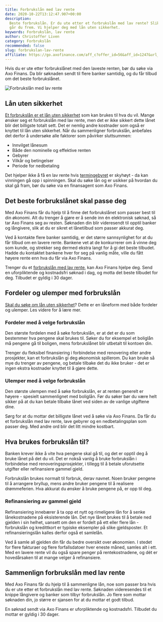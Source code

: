 ```yaml
---
title: Forbrukslån med lav rente
date: 2020-10-22T13:12:47.907+00:00
description:
  Beste forbrukslån. Er du ute etter et forbrukslån med lav rente? Slik
  går du frem. Vi hjelper deg med lån uten sikkerhet.
keywords: Forbrukslån, lav rente
author: Christoffer Liven
category: Forbrukslån
recommended: false
slug: forbrukslan-lav-rente
affiliate: https://go.axofinance.com/aff_c?offer_id=56&aff_id=1247&url_id=82&aff_sub=A61
---
```


Hvis du er ute etter forbrukslånet med den laveste renten, bør du søke via Axo Finans. Da blir søknaden sendt til flere banker samtidig, og du får tilbud om det beste forbrukslånet.

![Forbrukslån med lav rente](/img/forbrukslån-med-lav-rente-2-.jpg)

## Lån uten sikkerhet

[Et forbrukslån er et lån uten sikkerhet](https://www.dagbladet.no/lan/) som kan brukes til hva du vil. Mange ønsker seg et forbrukslån med lav rente, men det er ikke sikkert dette lånet blir det billigste totalt sett. Det er nemlig andre kostnader som også er knyttet til lån uten sikkerhet. Når du sammenligner forbrukslån, anbefales det derfor å undersøke alle faktorer som påvirker sluttsummen:

- Innvilget lånesum
- Både den nominelle og effektive renten
- Gebyrer
- Vilkår og betingelser
- Periode for nedbetaling

Det hjelper ikke å få en lav rente hvis [termingebyret](https://snl.no/termingebyr) er skyhøyt - da kan vinningen gå opp i spinningen. Skal du søke lån og er usikker på hvordan du skal gå fram, bør du søke via en finansagent som Axo Finans.

## Det beste forbrukslånet skal passe deg

Med Axo Finans får du hjelp til å finne det forbrukslånet som passer best til din økonomi. Alt du trenger å gjøre er å sende inn én elektronisk søknad, så tar Axo Finans seg av resten. Søknaden din blir videresendt til opptil <NumberOfBanks /></NumberOfBanks> banker og långivere, slik at du er sikret et lånetilbud som passer akkurat deg.

Ved å kontakte flere banker samtidig, er det større sannsynlighet for at du får tilbud om en lavere rente. Bankene vet at de konkurrerer om å vinne deg som kunde, og strekker seg dermed ekstra langt for å gi det beste tilbudet. Hadde du kontaktet bankene hver for seg på vanlig måte, ville du fått høyere rente enn hva du får via Axo Finans.

Trenger du et [forbrukslån med lav rente](https://www.dagbladet.no/lan/forbrukslan-rente), kan Axo Finans hjelpe deg. Send en uforpliktende og kostnadsfri søknad i dag, og motta det beste tilbudet for deg. Tilbudet er gyldig i 30 dager.

## Fordeler og ulemper med forbrukslån

[Skal du søke om lån uten sikkerhet](https://www.dagbladet.no/forbrukslan/lan-uten-sikkerhet)? Dette er en låneform med både fordeler og ulemper. Les videre for å lære mer.

### Fordeler med å velge forbrukslån

Den største fordelen med å søke forbrukslån, er at det er du som bestemmer hva pengene skal brukes til. Søker du for eksempel et boliglån må pengene gå til boligen, mens forbrukslånet blir utbetalt til kontoen din.

Trenger du fleksibel finansiering i forbindelse med renovering eller andre prosjekter, kan et forbrukslån gi deg økonomisk spillerom. Du kan bruke så mye du trenger av pengene, og betale tilbake det du ikke bruker - det er ingen ekstra kostnader knyttet til å gjøre dette.

<content-btn text="SØK HER" :url="affiliate" rel="nofollow"></content-btn>

### Ulemper med å velge forbrukslån

Den største ulempen med å søke forbrukslån, er at renten generelt er høyere - spesielt sammenlignet med boliglån. Før du søker bør du være helt sikker på at du kan betale tilbake lånet ved siden av de vanlige utgiftene dine.

Sørg for at du mottar det billigste lånet ved å søke via Axo Finans. Da får du et forbrukslån med lav rente, lave gebyrer og en nedbetalingsplan som passer deg. Med andre ord blir det litt mindre kostbart.

## Hva brukes forbrukslån til?

Banken krever ikke å vite hva pengene skal gå til, og det er opptil deg å bruke lånet på det du vil. Det er nokså vanlig å bruke forbrukslån i forbindelse med renoveringsprosjekter, i tillegg til å betale uforutsette utgifter eller refinansiere gammel gjeld.

Forbrukslån brukes normalt til forbruk, derav navnet. Noen bruker pengene til å arrangere bryllup, mens andre bruker pengene til å realisere drømmeferien. Hva akkurat du ønsker å bruke pengene på, er opp til deg.

### Refinansiering av gammel gjeld

Refinansiering innebærer å ta opp et nytt og rimeligere lån for å senke lånekostnadene på eksisterende lån. Det nye lånet brukes til å betale ned gjelden i sin helhet, uansett om den er fordelt på ett eller flere lån - forbrukslån og kredittkort er typiske eksempler på slike gjeldsposter. Et refinansieringslån kalles derfor også et samlelån.

Ved å samle all gjelden din får du bedre oversikt over økonomien. I stedet for flere fakturaer og flere forfallsdatoer hver eneste måned, samles alt i ett. Med en lavere rente vil du også spare penger på rentekostnadene, og dét er hovedårsaken til at mange velger å refinansiere.

## Sammenlign forbrukslån med lav rente

Med Axo Finans får du hjelp til å sammenligne lån, noe som passer bra hvis du er ute etter et forbrukslån med lav rente. Søknaden videresendes til et knippe långivere og banker som tilbyr forbrukslån. Jo flere som mottar søknaden din, jo større er sjansen for at du mottar et godt tilbud.

En søknad sendt via Axo Finans er uforpliktende og kostnadsfri. Tilbudet du mottar er gyldig i 30 dager.

<content-btn text="SØK HER" :url="affiliate" rel="nofollow"></content-btn>
